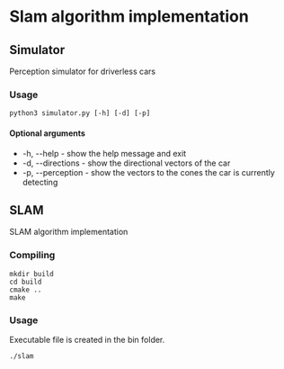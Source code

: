 # Slam algorithm implementation

## Simulator
Perception simulator for driverless cars

### Usage

```
python3 simulator.py [-h] [-d] [-p]
```

#### Optional arguments
- -h, --help        - show the help message and exit
- -d, --directions  - show the directional vectors of the car
- -p, --perception  - show the vectors to the cones the car is currently detecting

## SLAM
SLAM algorithm implementation

### Compiling

```
mkdir build
cd build
cmake ..
make
```

### Usage
Executable file is created in the bin folder.

```
./slam
```
